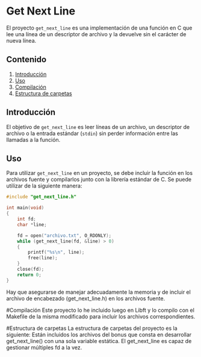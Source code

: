 # Get Next Line

El proyecto `get_next_line` es una implementación de una función en C que lee una línea de un descriptor de archivo y la devuelve sin el carácter de nueva línea.

## Contenido

1. [Introducción](#introducción)
2. [Uso](#uso)
3. [Compilación](#compilación)
4. [Estructura de carpetas](#estructura-de-carpetas)


## Introducción

El objetivo de `get_next_line` es leer líneas de un archivo, un descriptor de archivo o la entrada estándar (`stdin`) sin perder información entre las llamadas a la función.

## Uso

Para utilizar `get_next_line` en un proyecto, se debe incluir la función en los archivos fuente y compilarlos junto con la librería estándar de C. Se puede utilizar de la siguiente manera:

```c
#include "get_next_line.h"

int main(void)
{
    int fd;
    char *line;

    fd = open("archivo.txt", O_RDONLY);
    while (get_next_line(fd, &line) > 0)
    {
        printf("%s\n", line);
        free(line);
    }
    close(fd);
    return 0;
}
```
Hay que asegurarse de manejar adecuadamente la memoria y de incluir el archivo de encabezado (get_next_line.h) en los archivos fuente.

#Compilación
Este proyecto lo he incluido luego en Libft y lo compilo con el Makefile de la misma modificado para incluir los archivos correspondientes.


#Estructura de carpetas
La estructura de carpetas del proyecto es la siguiente:
Están incluidos los archivos del bonus que consta en desarrollar get_next_line() con una sola variable estática.
El get_next_line es capaz de gestionar múltiples fd a la vez.
